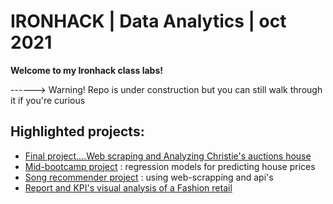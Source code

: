 # IRONHACK | Data Analytics | oct 2021




**Welcome to my Ironhack class labs!** 

------> Warning! Repo is under construction but you can still walk through it if you're curious




## Highlighted projects:
- [Final project....Web scraping and Analyzing Christie's auctions house](https://github.com/GloriaiXIII/christies_final_project) 
- [Mid-bootcamp project](https://github.com/GloriaiXIII/IronGloriai/tree/main/ironhack_week5_midbootcamp_regression_project) : regression models for predicting house prices
- [Song recommender project](https://github.com/GloriaiXIII/IronGloriai/blob/main/ironhack_week7/w7_labs/w7d5_lab_prototype.ipynb) : using web-scrapping and api's 
- [Report and KPI's visual analysis of a Fashion retail](https://public.tableau.com/app/profile/gloriaibars/viz/FashionAnalyticsReport_16400976306570/Story1)
